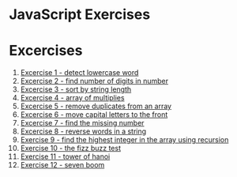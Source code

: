 # JavaScript Exercises

Excercises
=====================
01. [Excercise 1 - detect lowercase word](https://github.com/iti-armpalu/javascript-excercises/tree/main/excercises/01-detect-lowercase-word)
02. [Excercise 2 - find number of digits in number](https://github.com/iti-armpalu/javascript-excercises/tree/main/excercises/02-find-number-of-digits-in-number)
03. [Excercise 3 - sort by string length](https://github.com/iti-armpalu/javascript-excercises/tree/main/excercises/03-sort-by-string-length)
04. [Excercise 4 - array of multiplies](https://github.com/iti-armpalu/javascript-excercises/tree/main/excercises/04-array-of-multiplies)
05. [Excercise 5 - remove duplicates from an array](https://github.com/iti-armpalu/javascript-excercises/tree/main/excercises/05-remove-duplicates-from-an-array)
06. [Excercise 6 - move capital letters to the front](https://github.com/iti-armpalu/javascript-excercises/tree/main/excercises/06-move-capital-letters-to-the-front)
07. [Excercise 7 - find the missing number](https://github.com/iti-armpalu/javascript-excercises/tree/main/excercises/07-find-the-missing-number)
08. [Excercise 8 - reverse words in a string](https://github.com/iti-armpalu/javascript-excercises/tree/main/excercises/08-reverse-words-in-a-string)
09. [Exercise 9 - find the highest integer in the array using recursion](https://github.com/iti-armpalu/javascript-excercises/tree/main/excercises/09-find-the-highest-integer-in-the-array-using-recursion)
10. [Exercise 10 - the fizz buzz test](https://github.com/iti-armpalu/javascript-excercises/tree/main/excercises/10-the-fizz-buzz-test)
11. [Exercise 11 - tower of hanoi](https://github.com/iti-armpalu/javascript-excercises/tree/main/excercises/11-tower-of-hanoi)
12. [Exercise 12 - seven boom](https://github.com/iti-armpalu/javascript-excercises/tree/main/excercises/12-seven-boom)
